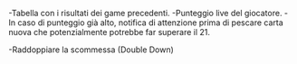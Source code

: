 -Tabella con i risultati dei game precedenti.
-Punteggio live del giocatore.
-In caso di punteggio già alto, notifica di attenzione prima di pescare carta nuova che potenzialmente potrebbe far superare il 21.

-Raddoppiare la scommessa (Double Down)